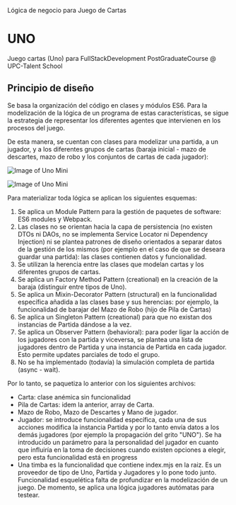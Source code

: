 Lógica de negocio para Juego de Cartas
# UNO 
Juego cartas (Uno) para FullStackDevelopment PostGraduateCourse @ UPC-Talent School

## Principio de diseño ##
Se basa la organización del código en clases y módulos ES6. 
Para la modelización de la lógica de un programa de estas características, se sigue la estrategia de representar los diferentes agentes que intervienen en los procesos del juego. 

De esta manera, se cuentan con clases para modelizar una partida, a un jugador, y a los diferentes grupos de cartas (baraja inicial - mazo de descartes, mazo de robo y los conjuntos de cartas de cada jugador):

![Image of Uno Mini](https://https://github.com/BenGusPatSob/juegoCartasUno/Uno_Mini.jpg)

![Image of Uno Mini](https://https://github.com/BenGusPatSob/juegoCartasUno/Uno_Normal.jpg)

Para materializar toda lógica se aplican los siguientes esquemas:
1. Se aplica un Module Pattern para la gestión de paquetes de software: ES6 modules y Webpack.
2. Las clases no se orientan hacia la capa de persistencia (no existen DTOs ni DAOs, no se implementa Service Locator ni Dependency Injection) ni se plantea patrones de diseño orientados a separar datos de la gestión de los mismos (por ejemplo en el caso de que se deseara guardar una partida): las clases contienen datos y funcionalidad.
3. Se utilizan la herencia entre las clases que modelan cartas y los diferentes grupos de cartas. 
4. Se aplica un Factory Method Pattern (creational) en la creación de la baraja (distinguir entre tipos de Uno).
5. Se aplica un Mixin-Decorator Pattern (structural) en la funcionalidad específica añadida a las clases base y sus herencias: por ejemplo, la funcionalidad de barajar del Mazo de Robo (hijo de Pila de Cartas)
6. Se aplica un Singleton Pattern (creational) para que no existan dos instancias de Partida dándose a la vez. 
7. Se aplica un Observer Pattern (behavioral): para poder ligar la acción de los jugadores con la partida y viceversa, se plantea una lista de jugadores dentro de Partida y una instancia de Partida en cada jugador. Esto permite updates parciales de todo el grupo.
8. No se ha implementado (todavía) la simulación completa de partida (async - wait).

Por lo tanto, se paquetiza lo anterior con los siguientes archivos:
- Carta: clase anémica sin funcionalidad
- Pila de Cartas: idem la anterior, array de Carta.
- Mazo de Robo, Mazo de Descartes y Mano de jugador.
- Jugador: se introduce funcionalidad específica, cada una de sus acciones modifica la instancia Partida y por lo tanto envía datos a los demás jugadores (por ejemplo la propagación del grito "UNO"). Se ha introducido un parámetro para la personalidad del jugador en cuanto que influiría en la toma de decisiones cuando existen opciones a elegir, pero esta funcionalidad está en progress
- Una timba es la funcionalidad que contiene index.mjs en la raiz. Es un proveedor de tipo de Uno, Partida y Jugadores y lo pone todo junto. Funcionalidad esquelética falta de profundizar en la modelización de un juego. De momento, se aplica una lógica jugadores autómatas para testear.
